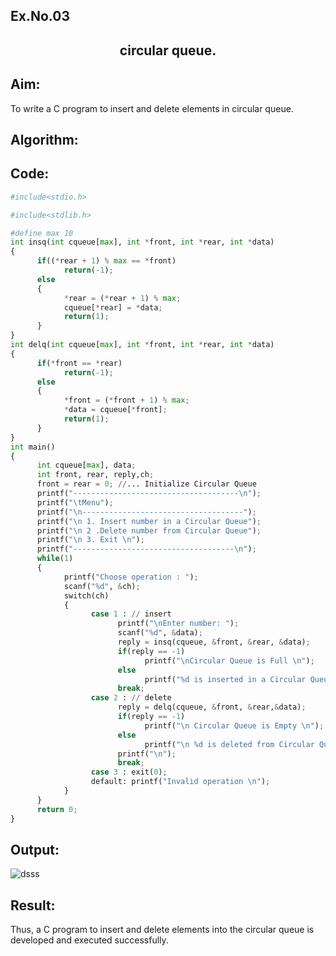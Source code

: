 ## Ex.No.03
## <p align="center"> circular queue.</p>

## Aim:
To write a C program to insert and delete elements in circular queue.

## Algorithm:

## Code:
```py
#include<stdio.h>

#include<stdlib.h>

#define max 10
int insq(int cqueue[max], int *front, int *rear, int *data)
{
      if((*rear + 1) % max == *front)
            return(-1);
      else
      {
            *rear = (*rear + 1) % max;
            cqueue[*rear] = *data;
            return(1);
      }
}
int delq(int cqueue[max], int *front, int *rear, int *data)
{
      if(*front == *rear)
            return(-1);
      else
      {
            *front = (*front + 1) % max;
            *data = cqueue[*front];
            return(1);
      }
}
int main()
{
      int cqueue[max], data;
      int front, rear, reply,ch;
      front = rear = 0; //... Initialize Circular Queue
      printf("-------------------------------------\n");
      printf("\tMenu");
      printf("\n------------------------------------");
      printf("\n 1. Insert number in a Circular Queue");
      printf("\n 2 .Delete number from Circular Queue");
      printf("\n 3. Exit \n");
      printf("------------------------------------\n");
      while(1)
      {
            printf("Choose operation : ");
            scanf("%d", &ch);
            switch(ch)
            {
                  case 1 : // insert
                        printf("\nEnter number: ");
                        scanf("%d", &data);
                        reply = insq(cqueue, &front, &rear, &data);
                        if(reply == -1)
                              printf("\nCircular Queue is Full \n");
                        else
                              printf("%d is inserted in a Circular Queue\n\n", data);
                        break;
                  case 2 : // delete
                        reply = delq(cqueue, &front, &rear,&data);
                        if(reply == -1)
                              printf("\n Circular Queue is Empty \n");
                        else
                              printf("\n %d is deleted from Circular Queue \n", data);
                        printf("\n");
                        break;
                  case 3 : exit(0);
                  default: printf("Invalid operation \n");
            }
      }
      return 0;
}
```
## Output:
![dsss](https://user-images.githubusercontent.com/75235704/204083630-2996a40e-d2df-4b93-9b86-5e0b7bafaedc.jpeg)

## Result:
Thus, a C program to insert and delete elements into the circular  queue is developed and executed
successfully.
